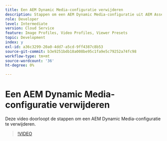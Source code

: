 ```yaml
---
title: Een AEM Dynamic Media-configuratie verwijderen
description: Stappen om een AEM Dynamic Media-configuratie uit AEM Assets te verwijderen.
role: Developer
level: Intermediate
version: Cloud Service
feature: Image Profiles, Video Profiles, Viewer Presets
topic: Development
index: y
exl-id: a36c3299-20a0-4dd7-a5cd-9ff4387c8b53
source-git-commit: b3e9251bdb18a008be95c1fa9e5c79252a74fc98
workflow-type: tm+mt
source-wordcount: '36'
ht-degree: 0%

---
```


# Een AEM Dynamic Media-configuratie verwijderen

Deze video doorloopt de stappen om een AEM Dynamic Media-configuratie te verwijderen.

>[!VIDEO](https://video.tv.adobe.com/v/335363?quality=12&learn=on)
